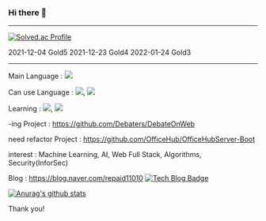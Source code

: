 ### Hi there 👋

------------------------------------------------

[![Solved.ac Profile](http://mazassumnida.wtf/api/v2/generate_badge?boj=repaid110)](https://solved.ac/repaid110/)

2021-12-04 Gold5
2021-12-23 Gold4
2022-01-24 Gold3



------------------------------------------------

Main Language : <img src="https://img.shields.io/badge/JAVA-007396?style=for-the-badge&logo=java&logoColor=white">

Can use Language : <img src="https://img.shields.io/badge/JavaScript-00599C?style=for-the-badge&logo=JavaScript&logoColor=white">, <img src="https://img.shields.io/badge/Python-3776AB?style=for-the-badge&logo=python&logoColor=white">

Learning : <img src="https://img.shields.io/badge/Spring-6DB33F?style=for-the-badge&logo=spring&logoColor=white">, <img src="https://img.shields.io/badge/React-61DAFB?style=for-the-badge&logo=react&logoColor=white">

-ing Project : https://github.com/Debaters/DebateOnWeb

need refactor Project : https://github.com/OfficeHub/OfficeHubServer-Boot


interest : Machine Learning, AI, Web Full Stack, Algorithms, Security(InforSec)


Blog : https://blog.naver.com/repaid11010
  [![Tech Blog Badge](http://img.shields.io/badge/-Tech%20blog-black?style=flat-square&logo=github&link=https://zzsza.github.io/)](https://blog.naver.com/repaid11010)
  
  [![Anurag's github stats](https://github-readme-stats.vercel.app/api?username=CASY82)](https://github.com/anuraghazra/github-readme-stats)



Thank you!


<!--
**CASY82/CASY82** is a ✨ _special_ ✨ repository because its `README.md` (this file) appears on your GitHub profile.

Here are some ideas to get you started:

- 🔭 I’m currently working on ...
- 🌱 I’m currently learning ...
- 👯 I’m looking to collaborate on ...
- 🤔 I’m looking for help with ...
- 💬 Ask me about ...
- 📫 How to reach me: ...
- 😄 Pronouns: ...
- ⚡ Fun fact: ...
-->
